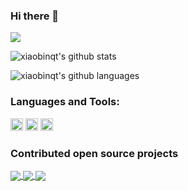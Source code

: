 ### Hi there 👋

<!--
**xiaobinqt/xiaobinqt** is a ✨ _special_ ✨ repository because its `README.md` (this file) appears on your GitHub profile.

Here are some ideas to get you started:

- 🔭 I’m currently working on ...
- 🌱 I’m currently learning ...
- 👯 I’m looking to collaborate on ...
- 🤔 I’m looking for help with ...
- 💬 Ask me about ...
- 📫 How to reach me: ...
- 😄 Pronouns: ...
- ⚡ Fun fact: ...
-->

![](https://visitor-badge.glitch.me/badge?page_id=xiaobinqt.readme)

<!-- ![info](https://github-readme-stats.vercel.app/api?username=xiaobinqt&show_icons=true&count_private=true&hide=prs&theme=default_repocard) -->
![xiaobinqt's github stats](https://github-readme-stats.vercel.app/api?username=xiaobinqt&layout=compact&show_icons=true&theme=merko&count_private=true)

![xiaobinqt's github languages](https://github-readme-stats.vercel.app/api/top-langs/?username=xiaobinqt&layout=compact&langs_count=10&theme=merko)

### Languages and Tools:


<!--
[![](https://img.shields.io/badge/-Golang-007396?style=flat-square&logo=golang&logoColor=ffffff)](https://golang.org/)

[![](https://img.shields.io/badge/-%20php-yellowgreen)](https://golang.org/)
-->


<code><img height="20" src="https://img.shields.io/badge/-Golang-007396?style=flat-square&logo=golang&logoColor=ffffff"></code>
<code><img height="20" src="https://img.shields.io/badge/-%20php-yellowgreen"></code>
<code><img height="20" src="https://img.shields.io/badge/-%20python-orange"></code>



### Contributed open source projects


<div id="contributed">
<a href="https://github.com/node-red/node-red/commits?author=xiaobinqt">
  <img align="center" src="https://github-readme-stats.vercel.app/api/pin/?username=node-red&repo=node-red&theme=buefy" />
</a>

<a href="https://github.com/dushixiang/next-terminal/commits?author=xiaobinqt">
  <img align="center" src="https://github-readme-stats.vercel.app/api/pin/?username=dushixiang&repo=next-terminal&theme=buefy" />
</a>

<a href="https://github.com/eatmoreapple/openwechat/commits?author=xiaobinqt">
  <img align="center" src="https://github-readme-stats.vercel.app/api/pin/?username=eatmoreapple&repo=openwechat&theme=buefy" />
</a>

</div>

<br />
<br />


